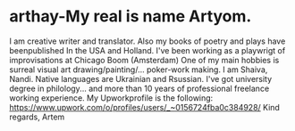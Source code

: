 # arthay-My real is name Artyom.
I am creative writer and translator.
Also my books of poetry and plays have beenpublished In the USA and Holland. 
I've been working as a playwrigt 
of improvisations at Chicago Boom (Amsterdam)
One of my main hobbies is surreal visual art drawing/painting/... poker-work making. 
I am Shaiva, Nandi. 
Native languages are Ukrainian and Rsussian. 
I've got university degree in philology... 
and more than 10 years of professional freelance working experience. 
My Upworkprofile is the following: https://www.upwork.com/o/profiles/users/_~0156724fba0c384928/
Kind regards, 
 Artem
